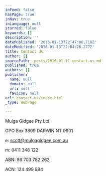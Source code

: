 ```yaml
---
inFeed: false
hasPage: true
inNav: true
inLanguage: null
starred: false
keywords: []
description: ''
datePublished: '2016-01-13T22:47:06.710Z'
dateModified: '2016-01-13T22:04:26.277Z'
title: Contact Us
author: []
sourcePath: _posts/2016-01-11-contact-us.md
published: true
authors: []
publisher:
  name: null
  domain: null
  url: null
  favicon: null
url: contact-us/index.html
_type: WebPage

---
```

Mulga Gidgee Pty Ltd 

GPO Box 3809 DARWIN NT 0801

e: scott@mulgagidgee.com.au

m: 0411 348 122

ABN: 66 703 782 262

ACN: 124 499 994